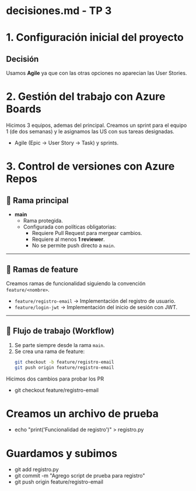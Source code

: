 # decisiones.md - TP 3

# 1. Configuración inicial del proyecto
## Decisión
Usamos **Agile** ya que con las otras opciones no aparecian las User Stories. 

# 2. Gestión del trabajo con Azure Boards
Hicimos 3 equipos, ademas del principal. 
Creamos un sprint para el equipo 1 (de dos semanas) y le asignamos las US con sus tareas designadas.

- Agile (Epic → User Story → Task) y sprints.

# 3. Control de versiones con Azure Repos

## 🔹 Rama principal
- **main**  
  - Rama protegida.  
  - Configurada con políticas obligatorias:  
    - Requiere Pull Request para mergear cambios.  
    - Requiere al menos **1 reviewer**.  
    - No se permite push directo a `main`.  

---

## 🔹 Ramas de feature
Creamos ramas de funcionalidad siguiendo la convención `feature/<nombre>`.    
- `feature/registro-email` → Implementación del registro de usuario.  
- `feature/login-jwt` → Implementación del inicio de sesión con JWT.  

---

## 🔹 Flujo de trabajo (Workflow)
1. Se parte siempre desde la rama `main`.  
2. Se crea una rama de feature:  
   ```bash
   git checkout -b feature/registro-email
   git push origin feature/registro-email

Hicimos dos cambios para probar los PR
- git checkout feature/registro-email

# Creamos un archivo de prueba
- echo "print('Funcionalidad de registro')" > registro.py

# Guardamos y subimos
- git add registro.py
- git commit -m "Agrego script de prueba para registro"
- git push origin feature/registro-email


